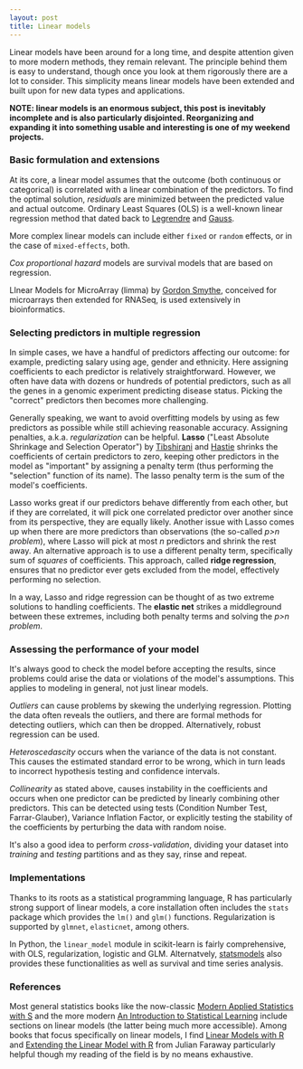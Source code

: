 ```yaml
---
layout: post
title: Linear models
---
```


Linear models have been around for a long time, and despite attention given to more modern methods, they remain relevant. The principle behind them is easy to understand, though once you look at them rigorously there are a lot to consider. This simplicity means linear models have been extended and built upon for new data types and applications.

**NOTE: linear models is an enormous subject, this post is inevitably incomplete and is also particularly disjointed. Reorganizing and expanding it into something usable and interesting is one of my weekend projects.**

### Basic formulation and extensions

At its core, a linear model assumes that the outcome (both continuous or categorical) is correlated with a linear combination of the predictors. To find the optimal solution, *residuals* are minimized between the predicted value and actual outcome. Ordinary Least Squares (OLS) is a well-known linear regression method that dated back to [Legrendre](https://en.wikipedia.org/wiki/Adrien-Marie_Legendre) and [Gauss](https://en.wikipedia.org/wiki/Carl_Friedrich_Gauss).

More complex linear models can include either `fixed` or `random` effects, or in the case of `mixed-effects`, both.

*Cox proportional hazard* models are survival models that are based on regression.

LInear Models for MicroArray (limma) by [Gordon Smythe](https://www.wehi.edu.au/people/gordon-smyth), conceived for microarrays then extended for RNASeq, is used extensively in bioinformatics.

### Selecting predictors in multiple regression

In simple cases, we have a handful of predictors affecting our outcome: for example, predicting salary using age, gender and ethnicity. Here assigning coefficients to each predictor is relatively straightforward. However, we often have data with dozens or hundreds of potential predictors, such as all the genes in a genomic experiment predicting disease status. Picking the "correct" predictors then becomes more challenging.

Generally speaking, we want to avoid overfitting models by using as few predictors as possible while still achieving reasonable accuracy. Assigning penalties, a.k.a. *regularization* can be helpful. **Lasso** ("Least Absolute Shrinkage and Selection Operator") by [Tibshirani](http://statweb.stanford.edu/~tibs/) and [Hastie](https://web.stanford.edu/~hastie/) shrinks the coefficients of certain predictors to zero, keeping other predictors in the model as "important" by assigning a penalty term (thus performing the "selection" function of its name). The lasso penalty term is the sum of the model's coefficients.

Lasso works great if our predictors behave differently from each other, but if they are correlated, it will pick one correlated predictor over another since from its perspective, they are equally likely. Another issue with Lasso comes up when there are more predictors than observations (the so-called *p>n problem*), where Lasso will pick at most *n* predictors and shrink the rest away. An alternative approach is to use a different penalty term, specifically sum of *squares* of coefficients. This approach, called **ridge regression**, ensures that no predictor ever gets excluded from the model, effectively performing no selection.

In a way, Lasso and ridge regression can be thought of as two extreme solutions to handling coefficients. The **elastic net** strikes a middleground between these extremes, including both penalty terms and solving the *p>n problem*.

### Assessing the performance of your model

It's always good to check the model before accepting the results, since problems could arise the data or violations of the model's assumptions. This applies to modeling in general, not just linear models.

*Outliers* can cause problems by skewing the underlying regression. Plotting the data often reveals the outliers, and there are formal methods for detecting outliers, which can then be dropped. Alternatively, robust regression can be used.

*Heteroscedascity* occurs when the variance of the data is not constant. This causes the estimated standard error to be wrong, which in turn leads to incorrect hypothesis testing and confidence intervals.

*Collinearity* as stated above, causes instability in the coefficients and occurs when one predictor can be predicted by linearly combining other predictors. This can be detected using tests (Condition Number Test, Farrar-Glauber), Variance Inflation Factor, or explicitly testing the stability of the coefficients by perturbing the data with random noise.

It's also a good idea to perform *cross-validation*, dividing your dataset into *training* and *testing* partitions and as they say, rinse and repeat.

### Implementations

Thanks to its roots as a statistical programming language, R has particularly strong support of linear models, a core installation often includes the `stats` package which provides the `lm()` and `glm()` functions. Regularization is supported by `glmnet`, `elasticnet`, among others.

In Python, the `linear_model` module in scikit-learn is fairly comprehensive, with OLS, regularization, logistic and GLM. Alternatvely, [statsmodels](https://www.statsmodels.org/stable/index.html) also provides these functionalities as well as survival and time series analysis.

### References

Most general statistics books like the now-classic [Modern Applied Statistics with S](https://link.springer.com/book/10.1007/978-0-387-21706-2) and the more modern [An Introduction to Statistical Learning](https://www.statlearning.com/) include sections on linear models (the latter being much more accessible). Among books that focus specifically on linear models,  I find [Linear Models with R](https://people.bath.ac.uk/jjf23/LMR/index.html) and [Extending the Linear Model with R](https://people.bath.ac.uk/jjf23/ELM/index.html) from Julian Faraway particularly helpful though my reading of the field is by no means exhaustive.
